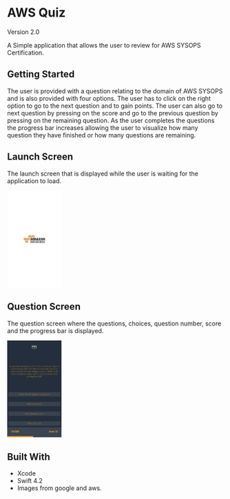 # AWS Quiz

Version 2.0 </br>

A Simple application that allows the user to review for AWS SYSOPS Certification.

## Getting Started

The user is provided with a question relating to the domain of AWS SYSOPS and is also provided with four options. The user has to click on the right option to go to the next question and to gain points. The user can also go to next question by pressing on the score and go to the previous question by pressing on the remaining question. As the user completes the questions the progress bar increases allowing the user to visualize how many question they have finished or how many questions are remaining.

## Launch Screen

The launch screen that is displayed while the user is waiting for the application to load.

<img src="images/IMG_4384.PNG" width="25%" height="25%">

## Question Screen

The question screen where the questions, choices, question number, score and the progress bar is displayed.

<img src="images/IMG_4383.PNG" width="25%" height="25%">

## Built With

* Xcode
* Swift 4.2
* Images from google and aws.

